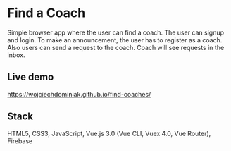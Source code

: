 # Find a Coach

Simple browser app where the user can find a coach. The user can signup and login. To make an announcement, the user has to register as a coach. Also users can send a request to the coach. Coach will see requests in the inbox. 

## Live demo

https://wojciechdominiak.github.io/find-coaches/

## Stack

HTML5, CSS3, JavaScript, Vue.js 3.0 (Vue CLI, Vuex 4.0, Vue Router), Firebase
